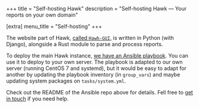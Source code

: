 +++
title = "Self-hosting Hawk"
description = "Self-hosting Hawk — Your reports on your own domain"

[extra]
menu_title = "Self-hosting"
+++

The website part of Hawk, [called `Hawh-GUI`](https://github.com/zDevelopers/Hawk-GUI), is written in Python (with
Django), alongside a Rust module to parse and process reports.

To deploy the main Hawk instance, [we have an Ansible playbook](https://github.com/zDevelopers/HawkGUI-Ansible). You can
use it to deploy to your own server. The playbook is adapted to our own server (running CentOS 7 and systemd), but it
would be easy to adapt for another by updating the playbook inventory (in `group_vars`) and maybe updating system
packages on `tasks/system.yml`.

Check out the README of the Ansible repo above for details. Fell free to [get in touch](/support) if you need help.
